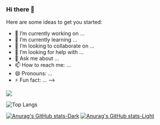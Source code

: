 ### Hi there 👋


Here are some ideas to get you started:

- 🔭 I’m currently working on ...
- 🌱 I’m currently learning ...
- 👯 I’m looking to collaborate on ...
- 🤔 I’m looking for help with ...
- 💬 Ask me about ...
- 📫 How to reach me: ...
- 😄 Pronouns: ...
- ⚡ Fun fact: ...
-->

<img align="center" src="https://github-readme-stats.vercel.app/api?username=KristianAntoanov&count_private=true&title_color=FD9047&icon_color=FD9047&text_color=0C2233&custom_title=Kris+Ivanov's+GitHub+Stats&show_icons=true&theme=THEME_highcontrast" />

![Top Langs](https://github-readme-stats.vercel.app/api/top-langs/?username=KristianAntoanov&layout=compact&theme=THEME_dark)

[![Anurag's GitHub stats-Dark](https://github-readme-stats.vercel.app/api?username=KristianAntoanov&show_icons=true&theme=dark#gh-dark-mode-only)](https://github.com/anuraghazra/github-readme-stats#gh-dark-mode-only)
[![Anurag's GitHub stats-Light](https://github-readme-stats.vercel.app/api?username=anuraghazra&show_icons=true&theme=default#gh-light-mode-only)](https://github.com/anuraghazra/github-readme-stats#gh-light-mode-only)
